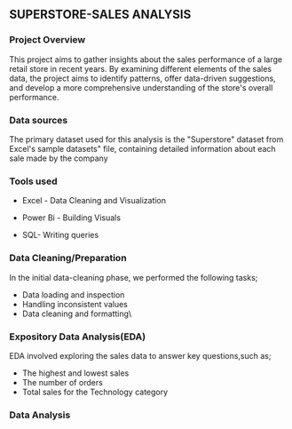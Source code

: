 ## SUPERSTORE-SALES ANALYSIS

### Project Overview

This project aims to gather insights about the sales performance of a large retail store in recent years. By examining different elements of the sales data, the project aims to identify patterns, offer data-driven suggestions, and develop a more comprehensive understanding of the store's overall performance. 

### Data sources

The primary dataset used for this analysis is the "Superstore" dataset from Excel's sample datasets" file, containing detailed information about each sale made by the company

### Tools used
- Excel - Data Cleaning and Visualization

- Power Bi - Building Visuals

- SQL- Writing queries

### Data Cleaning/Preparation
In the initial data-cleaning phase, we performed the following tasks;
- Data loading and inspection
- Handling inconsistent values
- Data cleaning and formatting\

### Expository Data Analysis(EDA)
EDA involved exploring the sales data to answer key questions,such as;
- The highest and lowest sales
- The number of orders
- Total sales for the Technology category

### Data Analysis
